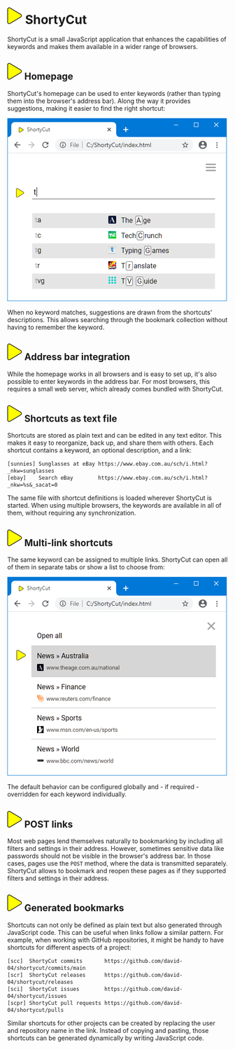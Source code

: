 # ![](img/arrow.svg) ShortyCut

ShortyCut is a small JavaScript application that enhances the capabilities of keywords
and makes them available in a wider range of browsers.

## ![](img/arrow.svg) Homepage

ShortyCut's homepage can be used to enter keywords (rather than typing them into the browser's address bar).
Along the way it provides suggestions, making it easier to find the right shortcut:

![](img/favicons-suggestions.png)

When no keyword matches, suggestions are drawn from the shortcuts' descriptions.
This allows searching through the bookmark collection without having to remember the keyword.

## ![](img/arrow.svg) Address bar integration

While the homepage works in all browsers and is easy to set up,
it's also possible to enter keywords in the address bar.
For most browsers, this requires a small web server, which already comes bundled with ShortyCut.

## ![](img/arrow.svg) Shortcuts as text file

Shortcuts are stored as plain text and can be edited in any text editor.
This makes it easy to reorganize, back up, and share them with others.
Each shortcut contains a keyword, an optional description, and a link:

```text
[sunnies] Sunglasses at eBay https://www.ebay.com.au/sch/i.html?_nkw=sunglasses
[ebay]    Search eBay        https://www.ebay.com.au/sch/i.html?_nkw=%s&_sacat=0
```

The same file with shortcut definitions is loaded wherever ShortyCut is started.
When using multiple browsers, the keywords are available in all of them, without requiring any synchronization.

## ![](img/arrow.svg) Multi-link shortcuts

The same keyword can be assigned to multiple links.
ShortyCut can open all of them in separate tabs or show a list to choose from:

![](img/multi-link-keyword.png)

The default behavior can be configured globally and - if required - overridden for each keyword individually.

## ![](img/arrow.svg) POST links

Most web pages lend themselves naturally to bookmarking by including all filters and settings in their address.
However, sometimes sensitive data like passwords should not be visible in the browser's address bar.
In those cases, pages use the `POST` method, where the data is transmitted separately.
ShortyCut allows to bookmark and reopen these pages as if they supported filters and settings in their address.

## ![](img/arrow.svg) Generated bookmarks

Shortcuts can not only be defined as plain text but also generated through JavaScript code.
This can be useful when links follow a similar pattern.
For example, when working with GitHub repositories,
it might be handy to have shortcuts for different aspects of a project:

```text
[scc]  ShortyCut commits       https://github.com/david-04/shortycut/commits/main
[scr]  ShortyCut releases      https://github.com/david-04/shortycut/releases
[sci]  ShortyCut issues        https://github.com/david-04/shortycut/issues
[scpr] ShortyCut pull requests https://github.com/david-04/shortycut/pulls
```

Similar shortcuts for other projects can be created by replacing the user and repository name in the link.
Instead of copying and pasting, those shortcuts can be generated dynamically by writing JavaScript code.
